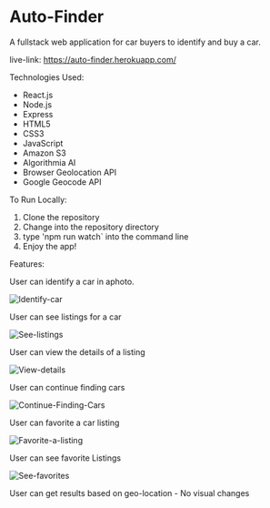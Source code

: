# Auto-Finder

A fullstack web application for car buyers to identify and buy a car.

live-link: https://auto-finder.herokuapp.com/

Technologies Used:

  - React.js
  - Node.js
  - Express
  - HTML5
  - CSS3
  - JavaScript
  - Amazon S3
  - Algorithmia AI
  - Browser Geolocation API
  - Google Geocode API
  
To Run Locally:
  
  1. Clone the repository
  2. Change into the repository directory
  3. type 'npm run watch` into the command line
  4. Enjoy the app!

Features:

  User can identify a car in aphoto.
  
  ![Identify-car](https://user-images.githubusercontent.com/42357176/47527871-8ed75b00-d858-11e8-839d-72ebc86e179f.gif)
  
  User can see listings for a car
  
  ![See-listings](https://user-images.githubusercontent.com/42357176/47595487-8a34a480-d935-11e8-9ec1-707196f549c2.gif)
  
  User can view the details of a listing
  
  ![View-details](https://user-images.githubusercontent.com/42357176/47736987-19d79d00-dc2d-11e8-8e01-b43b2e7deca8.gif)
  
  User can continue finding cars
  
  ![Continue-Finding-Cars](https://user-images.githubusercontent.com/42357176/47816958-af4c5d00-dd11-11e8-961a-ae0810235d71.gif)
  
  User can favorite a car listing
  
  ![Favorite-a-listing](https://user-images.githubusercontent.com/42357176/47824498-6785ff80-dd2a-11e8-81c2-eb12646285d3.gif)
  
  User can see favorite Listings
  
  ![See-favorites](https://user-images.githubusercontent.com/42357176/47929060-29512300-de85-11e8-8ea5-5d48649cd594.gif)
  
  User can get results based on geo-location
    - No visual changes
